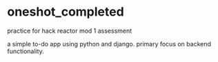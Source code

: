 # oneshot_completed
practice for hack reactor mod 1 assessment


a simple to-do app using python and django.  primary focus on backend functionality.
